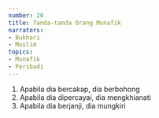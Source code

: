 ```yaml
---
number: 20
title: Tanda-tanda Orang Munafik
narrators:
- Bukhari
- Muslim
topics:
- Munafik
- Peribadi
---
```


1. Apabila dia bercakap, dia berbohong
2. Apabila dia dipercayai, dia mengkhianati
3. Apabila dia berjanji, dia mungkiri
